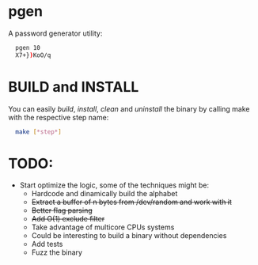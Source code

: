 # pgen
A password generator utility:
```bash
  pgen 10
  X7+})KoO/q
```
# BUILD and INSTALL
You can easily *build*, *install*, *clean* and *uninstall* the binary by calling make with the respective step name:
```bash
  make [*step*]
```

# TODO:
- Start optimize the logic, some of the techniques might be:
    - Hardcode and dinamically build the alphabet
    - ~~Extract a buffer of n bytes from /dev/random and work with it~~
    - ~~Better flag parsing~~
    - ~~Add O(1) exclude filter~~
    - Take advantage of multicore CPUs systems
    - Could be interesting to build a binary without dependencies
    - Add tests
    - Fuzz the binary
